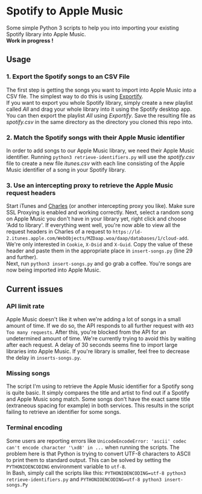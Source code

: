 # Spotify to Apple Music
Some simple Python 3 scripts to help you into importing your existing Spotify library into Apple Music.  
**Work in progress !**

## Usage

### 1. Export the Spotify songs to an CSV File
The first step is getting the songs you want to import into Apple Music into a CSV file. The simplest way to do this is using [Exportify](https://rawgit.com/watsonbox/exportify/master/exportify.html).  
If you want to export you whole Spotify library, simply create a new playlist called *All* and drag your whole library into it using the Spotify desktop app. You can then export the playlist *All* using *Exportify*. Save the resulting file as *spotify.csv* in the same directory as the directory you cloned this repo into.

### 2. Match the Spotify songs with their Apple Music identifier
In order to add songs to our Apple Music library, we need their Apple Music identifier. Running `python3 retrieve-identifiers.py` will use the *spotify.csv* file to create a new file *itunes.csv* with each line consisting of the Apple Music identifier of a song in your Spotify library.

### 3. Use an intercepting proxy to retrieve the Apple Music request headers
Start iTunes and [Charles](http://www.charlesproxy.com) (or another intercepting proxy you like). Make sure SSL Proxying is enabled and working correctly. Next, select a random song on Apple Music you don't have in your library yet, right click and choose 'Add to library'. If everything went well, you're now able to view all the request headers in Charles of a request to `https://ld-2.itunes.apple.com/WebObjects/MZDaap.woa/daap/databases/1/cloud-add`. We're only interested in `Cookie`, `X-Dsid` and `X-Guid`. Copy the value of these header and paste them in the appropriate place  in `insert-songs.py` (line 29 and further).  
Next, run `python3 insert-songs.py` and go grab a coffee. You're songs are now being imported into Apple Music.


## Current issues

### API limit rate
Apple Music doesn't like it when we're adding a lot of songs in a small amount of time. If we do so, the API responds to all further request with `403 Too many requests`. After this, you're blocked from the API for an undetermined amount of time. We're currently trying to avoid this by waiting after each request. A delay of 30 seconds seems fine to import large libraries into Apple Music. If you're library is smaller, feel free to decrease the delay in `inserts-songs.py`.

### Missing songs
The script I'm using to retrieve the Apple Music identifier for a Spotify song is quite basic. It simply compares the title and artist to find out if a Spotify and Apple Music song match. Some songs don't have the exact same title (extraneous spacing for example) in both services. This results in the script failing to retrieve an identifier for some songs.

### Terminal encoding
Some users are reporting errors like `UnicodeEncodeError: 'ascii' codec can't encode character '\xd8' in ...` when running the scripts. The problem here is that Python is trying to convert UTF-8 characters to ASCII to print them to standard output. This can be solved by setting the `PYTHONIOENCODING` environment variable to `utf-8`.  
In Bash, simply call the scripts like this: `PYTHONIOENCODING=utf-8 python3 retrieve-identifiers.py` and `PYTHONIOENCODING=utf-8 python3 insert-songs.Py`
